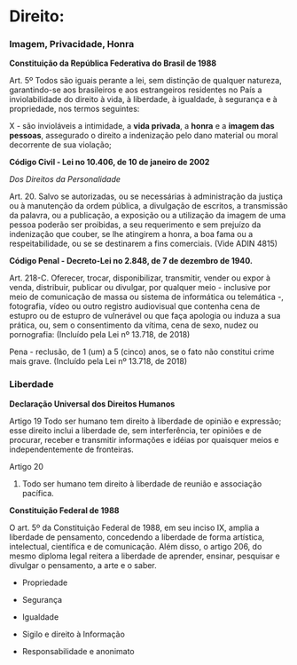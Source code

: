 # Direito:
### Imagem, Privacidade, Honra

__Constituição da República Federativa do Brasil de 1988__
 
Art. 5º Todos são iguais perante a lei, sem distinção de qualquer natureza, garantindo-se aos brasileiros e aos estrangeiros residentes no País a inviolabilidade do direito à vida, à liberdade, à igualdade, à segurança e à propriedade, nos termos seguintes:

X - são invioláveis a intimidade, a __vida privada__, a __honra__ e a __imagem das pessoas__, assegurado o direito a indenização pelo dano material ou moral decorrente de sua violação;

__Código Civil - Lei no 10.406, de 10 de janeiro de 2002__
 
*Dos Direitos da Personalidade*
 
Art. 20. Salvo se autorizadas, ou se necessárias à administração da justiça ou à manutenção da ordem pública, a divulgação de escritos, a transmissão da palavra, ou a publicação, a exposição ou a utilização da imagem de uma pessoa poderão ser proibidas, a seu requerimento e sem prejuízo da indenização que couber, se lhe atingirem a honra, a boa fama ou a respeitabilidade, ou se se destinarem a fins comerciais. (Vide ADIN 4815)

__Código Penal - Decreto-Lei no 2.848, de 7 de dezembro de 1940.__
 
 Art. 218-C. Oferecer, trocar, disponibilizar, transmitir, vender ou expor à venda, distribuir, publicar ou divulgar, por qualquer meio - inclusive por meio de comunicação de massa ou sistema de informática ou telemática -, fotografia, vídeo ou outro registro audiovisual que contenha cena de estupro ou de estupro de vulnerável ou que faça apologia ou induza a sua prática, ou, sem o consentimento da vítima, cena de sexo, nudez ou pornografia:             (Incluído pela Lei nº 13.718, de 2018)
 
Pena - reclusão, de 1 (um) a 5 (cinco) anos, se o fato não constitui crime mais grave.             (Incluído pela Lei nº 13.718, de 2018)

### Liberdade

__Declaração Universal dos Direitos Humanos__

Artigo 19
Todo ser humano tem direito à liberdade de opinião e expressão; esse direito inclui a liberdade de, sem interferência, ter opiniões e de procurar, receber e transmitir informações e idéias por quaisquer meios e independentemente de fronteiras.

Artigo 20
1. Todo ser humano tem direito à liberdade de reunião e associação pacífica. 

__Constituição Federal de 1988__

O art. 5º da Constituição Federal de 1988, em seu inciso IX, amplia a liberdade de pensamento, concedendo a liberdade de forma artística, intelectual, científica e de comunicação. Além disso, o artigo 206, do mesmo diploma legal reitera a liberdade de aprender, ensinar, pesquisar e divulgar o pensamento, a arte e o saber.

 - Propriedade
 - Segurança
 - Igualdade
 - Sigilo e direito à Informação

 - Responsabilidade e anonimato
